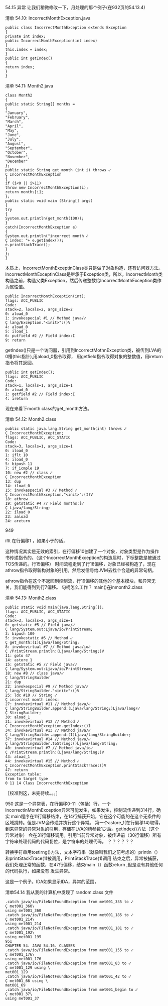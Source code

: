 54.15 异常
让我们稍微修改一下，月处理的那个例子(在932页的54.13.4)

清单 54.10: IncorrectMonthException.java
    
    public class IncorrectMonthException extends Exception
    {
    private int index;
    public IncorrectMonthException(int index)
    {
    this.index = index;
    }
    public int getIndex()
    {
    return index;
    }
    }

清单 54.11: Month2.java


    class Month2
    {
    public static String[] months =
    {
    "January",
    "February",
    "March",
    "April",
    "May",
    "June",
    "July",
    "August",
    "September",
    "October",
    "November",
    "December"
    };
    public static String get_month (int i) throws ⤦
    Ç IncorrectMonthException
    {
    if (i<0 || i>11)
    throw new IncorrectMonthException(i);
    return months[i];
    };
    public static void main (String[] args)
    {
    try
    {
    System.out.println(get_month(100));
    }
    catch(IncorrectMonthException e)
    {
    System.out.println("incorrect month ⤦
    Ç index: "+ e.getIndex());
    e.printStackTrace();
    }
    };
    }
    

本质上，IncorrectMonthExceptinClass类只是做了对象构造，还有访问器方法。
IncorrectMonthExceptinClass是继承于Exception类，所以，IncorrectMonth类构造之前，构造父类Exception，然后传递整数给IncorrectMonthException类作为属性值。


    public IncorrectMonthException(int);
    flags: ACC_PUBLIC
    Code:
    stack=2, locals=2, args_size=2
    0: aload_0
    1: invokespecial #1 // Method java/⤦
    Ç lang/Exception."<init>":()V
    4: aload_0
    5: iload_1
    6: putfield #2 // Field index:I
    9: return

getIndex()只是一个访问器，引用到IncorrectMothnException类，被传到LVA的0槽(this指针),用aload_0指令取得， 用getfield指令取得对象的整数值，用ireturn指令将其返回。

    public int getIndex();
    flags: ACC_PUBLIC
    Code:
    stack=1, locals=1, args_size=1
    0: aload_0
    1: getfield #2 // Field index:I
    4: ireturn

现在来看下month.class的get_month方法。

清单 54.12: Month2.class
    
    public static java.lang.String get_month(int) throws ⤦
    Ç IncorrectMonthException;
    flags: ACC_PUBLIC, ACC_STATIC
    Code:
    stack=3, locals=1, args_size=1
    0: iload_0
    1: iflt 10
    4: iload_0
    5: bipush 11
    7: if_icmple 19
    10: new #2 // class ⤦
    Ç IncorrectMonthException
    13: dup
    14: iload_0
    15: invokespecial #3 // Method ⤦
    Ç IncorrectMonthException."<init>":(I)V
    18: athrow
    19: getstatic #4 // Field months:[⤦
    Ç Ljava/lang/String;
    22: iload_0
    23: aaload
    24: areturn

949

iflt 在行偏移1 ，如果小于的话，

这种情况其实是无效的索引，在行偏移10创建了一个对象，对象类型是作为操作书传递指令的。（这个IncorrectMonthException的构造届时，下标整数是被通过TOS传递的。行15偏移）
时间流程走到了行18偏移，对象已经被构造了，现在athrow指令取得新构对象的引用，然后发信号给JVM去找个合适的异常句柄。

athrow指令在这个不返回到控制流，行19偏移的其他的个基本模块，和异常无关，我们能得到到行7偏移。
句柄怎么工作？ main()在inmonth2.class

清单 54.13: Month2.class

    public static void main(java.lang.String[]);
    flags: ACC_PUBLIC, ACC_STATIC
    Code:
    stack=3, locals=2, args_size=1
    0: getstatic #5 // Field java/⤦
    Ç lang/System.out:Ljava/io/PrintStream;
    3: bipush 100
    5: invokestatic #6 // Method ⤦
    Ç get_month:(I)Ljava/lang/String;
    8: invokevirtual #7 // Method java/io⤦
    Ç /PrintStream.println:(Ljava/lang/String;)V
    11: goto 47
    14: astore_1
    15: getstatic #5 // Field java/⤦
    Ç lang/System.out:Ljava/io/PrintStream;
    18: new #8 // class java/⤦
    Ç lang/StringBuilder
    21: dup
    22: invokespecial #9 // Method java/⤦
    Ç lang/StringBuilder."<init>":()V
    25: ldc #10 // String ⤦
    Ç incorrect month index:
    27: invokevirtual #11 // Method java/⤦
    Ç lang/StringBuilder.append:(Ljava/lang/String;)Ljava/lang/⤦
    Ç StringBuilder;
    30: aload_1
    31: invokevirtual #12 // Method ⤦
    Ç IncorrectMonthException.getIndex:()I
    34: invokevirtual #13 // Method java/⤦
    Ç lang/StringBuilder.append:(I)Ljava/lang/StringBuilder;
    37: invokevirtual #14 // Method java/⤦
    Ç lang/StringBuilder.toString:()Ljava/lang/String;
    40: invokevirtual #7 // Method java/io⤦
    Ç /PrintStream.println:(Ljava/lang/String;)V
    43: aload_1
    44: invokevirtual #15 // Method ⤦
    Ç IncorrectMonthException.printStackTrace:()V
    47: return
    Exception table:
    from to target type
    0 11 14 Class IncorrectMonthException


［校准到这，未完待续。。。］

950
这是一个异常表，在行偏移0-11（包括）行，一个IncorrectinMonthException异常可能发生，如果发生，控制流传递到314行，确实
main程序在11行偏移结束，在14行捕获开始，它在这个可能的在这个无条件的区域跳转。但是JVM会传递并执行这个异常。
第一个astore_1(在行偏移14)取得，到来异常的异常对象的引用，存储在LVA的槽参数1之后。getIndex()方法（这个异常对象）
会在31行偏移调用。引用当前异常对象，被传递前（30行偏移）所有字符串处理代码的代码复位，是字符串的处理代码。
？？？？？？

转换字符串用tostirng()方法，文本字符串（就像叫我们之前考虑的）println（）和printStackTrace(1)被调用，PrintStackTrace(1)调用
结束之后，异常被捕获，我们处理正常的函数，在47行偏移，结束main（）函数return ,但是没有其他任何的代码执行，如果没有
发生异常。


这是一个例子。IDA如果显示IDA，异常的范围，

清单54.14 我从我的计算机中发现了 random.class 文件

    
    .catch java/io/FileNotFoundException from met001_335 to ⤦
    Ç met001_360\
    using met001_360
    .catch java/io/FileNotFoundException from met001_185 to ⤦
    Ç met001_214\
    using met001_214
    .catch java/io/FileNotFoundException from met001_181 to ⤦
    Ç met001_192\
    using met001_195
    951
    CHAPTER 54. JAVA 54.16. CLASSES
    .catch java/io/FileNotFoundException from met001_155 to ⤦
    Ç met001_176\
    using met001_176
    .catch java/io/FileNotFoundException from met001_83 to ⤦
    Ç met001_129 using \
    met001_129
    .catch java/io/FileNotFoundException from met001_42 to ⤦
    Ç met001_66 using \
    met001_69
    .catch java/io/FileNotFoundException from met001_begin to ⤦
    Ç met001_37\
    using met001_37





